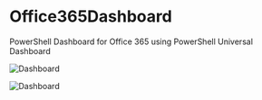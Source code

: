 # Office365Dashboard
PowerShell Dashboard for Office 365 using PowerShell Universal Dashboard



![Dashboard](http://thelazyadministrator.com/wp-content/uploads/2018/04/ezgif.com-video-to-gif.gif)

![Dashboard](http://thelazyadministrator.com/wp-content/uploads/2018/04/dashboard-1024x692.png)
